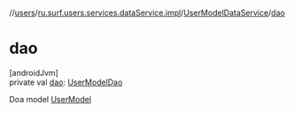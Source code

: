 //[users](../../../index.md)/[ru.surf.users.services.dataService.impl](../index.md)/[UserModelDataService](index.md)/[dao](dao.md)

# dao

[androidJvm]\
private val [dao](dao.md): [UserModelDao](../../ru.surf.users.data.dao/-user-model-dao/index.md)

Doa model [UserModel](../../ru.surf.users.data.models/-user-model/index.md)
